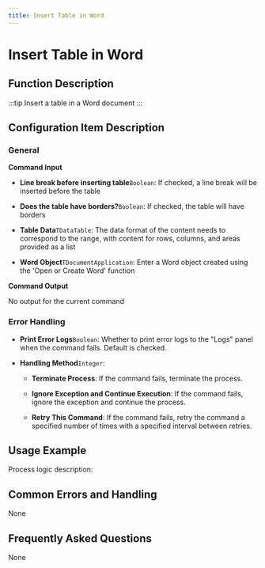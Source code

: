 ```yaml
---
title: Insert Table in Word
---
```


# Insert Table in Word

## Function Description

:::tip 
Insert a table in a Word document
:::

## Configuration Item Description

### General

**Command Input**

- **Line break before inserting table**`Boolean`: If checked, a line break will be inserted before the table

- **Does the table have borders?**`Boolean`: If checked, the table will have borders

- **Table Data**`TDataTable`: The data format of the content needs to correspond to the range, with content for rows, columns, and areas provided as a list

- **Word Object**`TDocumentApplication`: Enter a Word object created using the 'Open or Create Word' function


**Command Output**

No output for the current command


### Error Handling

- **Print Error Logs**`Boolean`: Whether to print error logs to the "Logs" panel when the command fails. Default is checked. 

- **Handling Method**`Integer`:

    - **Terminate Process**: If the command fails, terminate the process.

    - **Ignore Exception and Continue Execution**: If the command fails, ignore the exception and continue the process.

    - **Retry This Command**: If the command fails, retry the command a specified number of times with a specified interval between retries.

## Usage Example

Process logic description:

## Common Errors and Handling

None

## Frequently Asked Questions

None

